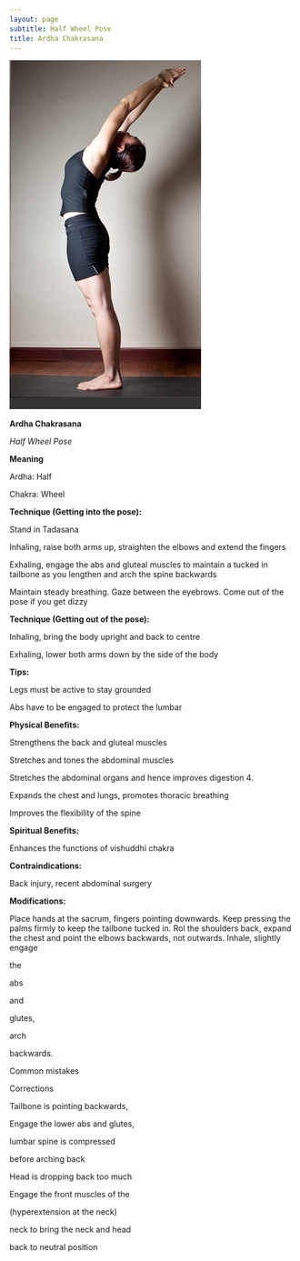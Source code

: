 ```yaml
---
layout: page
subtitle: Half Wheel Pose
title: Ardha Chakrasana
---
```


  <p class="calibre1 text-center">
   <img class="calibre2" src="../../assets/img/index-17_3.jpg"/>
  </p>
  <p class="calibre1">
  </p>
  <p class="calibre1">
   <b class="calibre3">
    Ardha Chakrasana
   </b>
  </p>
  <p class="calibre1">
  </p>
  <p class="calibre1">
   <i class="calibre4">
    Half Wheel Pose
   </i>
  </p>
  <p class="calibre1">
   <b class="calibre3">
    Meaning
   </b>
  </p>
  <p class="calibre1">
   Ardha: Half
  </p>
  <p class="calibre1">
   Chakra: Wheel
  </p>
  <p class="calibre1">
  </p>
  <p class="calibre1">
  </p>
  <p class="calibre1">
   <b class="calibre3">
    Technique (Getting into the pose):
   </b>
  </p>
  <p class="calibre1">
   Stand in Tadasana
  </p>
  <p class="calibre1">
   Inhaling,  raise  both  arms  up,  straighten  the  elbows  and  extend  the fingers
  </p>
  <p class="calibre1">
   Exhaling,  engage  the  abs  and  gluteal  muscles  to  maintain  a  tucked  in tailbone as you lengthen and arch the spine backwards
  </p>
  <p class="calibre1">
   Maintain  steady  breathing.  Gaze  between  the  eyebrows.  Come  out  of the pose if you get dizzy
  </p>
  <p class="calibre1">
  </p>
  <p class="calibre1">
   <b class="calibre3">
    Technique (Getting out of the pose):
   </b>
  </p>
  <p class="calibre1">
   Inhaling, bring the body upright and back to centre
  </p>
  <p class="calibre1">
   Exhaling, lower both arms down by the side of the body
  </p>
  <p class="calibre1">
  </p>
  <p class="calibre1">
   <b class="calibre3">
    Tips:
   </b>
  </p>
  <p class="calibre1">
   Legs must be active to stay grounded
  </p>
  <p class="calibre1">
   Abs have to be engaged to protect the lumbar
  </p>
  <p class="calibre1">
  </p>
  <p class="calibre1">
   <b class="calibre3">
   </b>
  </p>
  <p class="calibre1">
   <b class="calibre3">
    Physical Benefits:
   </b>
  </p>
  <p class="calibre1">
   Strengthens the back and gluteal muscles
  </p>
  <p class="calibre1">
   Stretches and tones the abdominal muscles
  </p>
  <p class="calibre1">
   Stretches the abdominal organs and hence improves digestion 4.
  </p>
  <p class="calibre1">
   Expands the chest and lungs, promotes thoracic breathing
  </p>
  <p class="calibre1">
   Improves the flexibility of the spine
  </p>
  <p class="calibre1">
  </p>
  <p class="calibre1">
  </p>
  <p class="calibre1">
  </p>
  <p class="calibre1">
  </p>
  <p class="calibre1">
   <a id="p18">
   </a>
  </p>
  <p class="calibre1">
  </p>
  <p class="calibre1">
  </p>
  <p class="calibre1">
   <b class="calibre3">
    Spiritual Benefits:
   </b>
  </p>
  <p class="calibre1">
   Enhances the functions of vishuddhi chakra
  </p>
  <p class="calibre1">
  </p>
  <p class="calibre1">
   <b class="calibre3">
    Contraindications:
   </b>
  </p>
  <p class="calibre1">
   Back injury, recent abdominal surgery
  </p>
  <p class="calibre1">
  </p>
  <p class="calibre1">
   <b class="calibre3">
    Modifications:
   </b>
  </p>
  <p class="calibre1">
   Place  hands  at  the  sacrum,  fingers  pointing  downwards.  Keep  pressing  the palms firmly to  keep the  tailbone tucked in. Rol  the shoulders back, expand the  chest  and  point  the  elbows  backwards,  not  outwards.  Inhale,  slightly engage
  </p>
  <p class="calibre1">
   the
  </p>
  <p class="calibre1">
   abs
  </p>
  <p class="calibre1">
   and
  </p>
  <p class="calibre1">
   glutes,
  </p>
  <p class="calibre1">
   arch
  </p>
  <p class="calibre1">
   backwards.
  </p>
  <p class="calibre1">
  </p>
  <p class="calibre1">
   <b class="calibre3">
   </b>
  </p>
  <p class="calibre1">
   Common mistakes
  </p>
  <p class="calibre1">
   Corrections
  </p>
  <p class="calibre1">
   Tailbone is pointing backwards,
  </p>
  <p class="calibre1">
   Engage the lower abs and glutes,
  </p>
  <p class="calibre1">
   lumbar spine is compressed
  </p>
  <p class="calibre1">
   before arching back
  </p>
  <p class="calibre1">
   Head is dropping back too much
  </p>
  <p class="calibre1">
   Engage the front muscles of the
  </p>
  <p class="calibre1">
   (hyperextension at the neck)
  </p>
  <p class="calibre1">
   neck to bring the neck and head
  </p>
  <p class="calibre1">
   back to neutral position
  </p>
  <p class="calibre1">
  </p>
  <p class="calibre1">
  </p>
  <p class="calibre1">
   <a id="p19">
   </a>
  </p>
  <p class="calibre1">
  </p>
